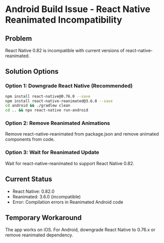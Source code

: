 # Android Build Issue - React Native Reanimated Incompatibility

## Problem
React Native 0.82 is incompatible with current versions of react-native-reanimated.

## Solution Options

### Option 1: Downgrade React Native (Recommended)
```bash
npm install react-native@0.76.0 --save
npm install react-native-reanimated@3.6.0 --save
cd android && ./gradlew clean
cd .. && npx react-native run-android
```

### Option 2: Remove Reanimated Animations
Remove react-native-reanimated from package.json and remove animated components from code.

### Option 3: Wait for Reanimated Update
Wait for react-native-reanimated to support React Native 0.82.

## Current Status
- React Native: 0.82.0
- Reanimated: 3.6.0 (incompatible)
- Error: Compilation errors in Reanimated Android code

## Temporary Workaround
The app works on iOS. For Android, downgrade React Native to 0.76.x or remove reanimated dependency.

